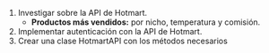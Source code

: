 1. Investigar sobre la API de Hotmart.
   - **Productos más vendidos:** por nicho, temperatura y comisión.
2. Implementar autenticación con la API de Hotmart.
3. Crear una clase HotmartAPI con los métodos necesarios
